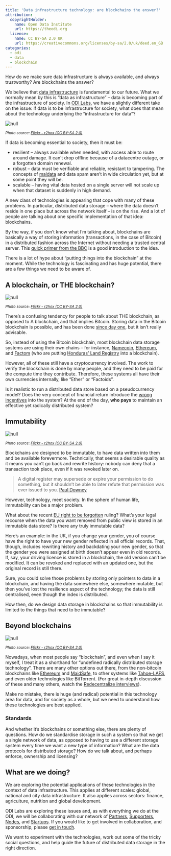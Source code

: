 ```yaml
---
title: 'Data infrastructure technology: are blockchains the answer?'
attribution:
  copyrightHolder:
    name: Open Data Institute
    url: https://theodi.org
  license:
    name: CC BY-SA 2.0 UK
    url: https://creativecommons.org/licenses/by-sa/2.0/uk/deed.en_GB
categories:
  - odi
  - data
  - blockchain
---
```

How do we make sure data infrastructure is always available, and always trustworthy? Are blockchains the answer?

We believe that [data infrastructure](http://theodi.org/who-owns-our-data-infrastructure) is fundamental to our future. What we normally mean by this is “data as infrastructure” – data is becoming part of the infrastructure of society. In [ODI Labs](http://theodi.org/labs), we have a slightly different take on the issue: if data is to be infrastructure for society, what does that mean about the technology underlying the “infrastructure for data”?

![null](http://bd7a65e2cb448908f934-86a50c88e47af9e1fb58ce0672b5a500.r32.cf3.rackcdn.com/uploads/assets/28/f9/5628f98e1f986a081e000021/data_infra_1.jpg)

_<small>Photo source: [Flickr - r2hox (CC BY-SA 2.0)](https://www.flickr.com/photos/rh2ox/9990016123/ " r2hox ")</small>_

If data is becoming essential to society, then it must be:

*   resilient – always available when needed, with access able to route around damage. It can’t drop offline because of a datacentre outage, or a forgotten domain renewal.
*   robust – data must be verifiable and reliable, resistant to tampering. The concepts of [maldata](https://thehackernews.com/2014/05/microsoft-security-essential-found.html) and data spam aren’t in wide circulation yet, but at some point they will be.
*   scalable – having vital data hosted on a single server will not scale up when that dataset is suddenly in high demand.

A new class of technologies is appearing that cope with many of these problems. In particular, distributed data storage – where the data doesn’t reside in one place but across the network itself – is on the rise. And a lot of people are talking about one specific implementation of that idea: blockchains.

By the way, if you don’t know what I’m talking about, blockchains are basically a way of storing information (transactions, in the case of Bitcoin) in a distributed fashion across the Internet without needing a trusted central server. This [quick primer from the BBC](http://www.bbc.co.uk/news/technology-33090285) is a good introduction to the idea.

There is a lot of hype about “putting things into the blockchain” at the moment. While the technology is fascinating and has huge potential, there are a few things we need to be aware of.

## A blockchain, or THE blockchain?

![null](http://bd7a65e2cb448908f934-86a50c88e47af9e1fb58ce0672b5a500.r32.cf3.rackcdn.com/uploads/assets/28/fd/5628fd8b1f986a081e000025/data_infra_4.jpg)

_<small>Photo source: [Flickr - r2hox (CC BY-SA 2.0)](https://www.flickr.com/photos/rh2ox/9990024683/in/photostream/ " r2hox ")</small>_

There’s a confusing tendency for people to talk about THE blockchain, as opposed to A blockchain, and that implies Bitcoin. Storing data in the Bitcoin blockchain is possible, and has been done [since day one](http://www.righto.com/2014/02/ascii-bernanke-wikileaks-photographs.html), but it isn’t really advisable.

So, instead of using the Bitcoin blockchain, most blockchain data storage systems are using their own chains – for instance, [Namecoin](https://namecoin.info/), [Ethereum](https://ethereum.org/), and [Factom](http://factom.org/) (who are putting [Honduras’ Land Registry](http://siliconangle.com/blog/2015/05/17/honduras-to-use-bitcoin-blockchain-tech-to-run-its-land-registry/) into a blockchain).

However, all of these still have a cryptocurrency involved. The work to verify the blockchain is done by many people, and they need to be paid for the compute time they contribute. Therefore, these systems all have their own currencies internally, like “Ether” or “Factoids”.

Is it realistic to run a distributed data store based on a pseudocurrency model? Does the very concept of financial return introduce the [wrong incentives](https://hbr.org/2009/03/when-economic-incentives-backfire) into the system? At the end of the day, **who pays** to maintain an effective yet radically distributed system?

## Immutability

![null](http://bd7a65e2cb448908f934-86a50c88e47af9e1fb58ce0672b5a500.r32.cf3.rackcdn.com/uploads/assets/28/fb/5628fb551f986a081e000023/data_infra_2.jpg)

_<small>Photo source: [Flickr - r2hox (CC BY-SA 2.0)](https://www.flickr.com/photos/rh2ox/9989876925/ " r2hox ")</small>_

Blockchains are designed to be immutable, to have data written into them and be available forevermore. Technically, that seems a desirable quality as it means you can’t go back and rewrite history: nobody can deny that a transaction took place, even if it was revoked later on.

> A digital register may supersede or expire your permission to do something, but it shouldn’t be able to later refute that permission was ever issued to you. [Paul Downey](https://gds.blog.gov.uk/2015/09/01/registers-authoritative-lists-you-can-trust/)

However, technology, meet society. In the sphere of human life, immutability can be a major problem.

What about the recent [EU right to be forgotten](https://en.wikipedia.org/wiki/Right_to_be_forgotten) ruling? What’s your legal recourse when the data you want removed from public view is stored in an immutable data store? Is there any truly immutable data?

Here’s an example: in the UK, if you change your gender, you of course have the right to have your new gender reflected in all official records. That, though, includes rewriting history and backdating your new gender, so that the gender you were assigned at birth doesn’t appear even in old records. If, say, your driving licence is stored in a blockchain, the old version can’t be modified. It can be revoked and replaced with an updated one, but the original record is still there.

Sure, you could solve those problems by storing only pointers to data in a blockchain, and having the data somewhere else, somewhere mutable, but then you’ve lost the resilience aspect of the technology; the data is still centralised, even though the index is distributed.

How then, do we design data storage in blockchains so that immutability is limited to the things that need to be immutable?

## Beyond blockchains

![null](http://bd7a65e2cb448908f934-86a50c88e47af9e1fb58ce0672b5a500.r32.cf3.rackcdn.com/uploads/assets/29/00/56290077d0d46207c8000031/data_infra_5.jpg)

_<small>Photo source: [Flickr - r2hox (CC BY-SA 2.0)](https://www.flickr.com/photos/rh2ox/9989872634/in/photostream/ " r2hox ")</small>_

Nowadays, when most people say “blockchain”, and even when I say it myself, I treat it as a shorthand for “undefined radically distributed storage technology”. There are many other options out there, from the non-bitcoin blockchains like [Ethereum](https://ethereum.org/) and [MaidSafe](http://maidsafe.net/), to other systems like [Tahoe-LAFS](https://en.wikipedia.org/wiki/Tahoe-LAFS), and even older technologies like BitTorrent. (For great in-depth discussion of these and many others, watch the [Redecentralize interviews](http://redecentralize.org/interviews/)).

Make no mistake, there is huge (and radical) potential in this technology area for data, and for society as a whole, but we need to understand how these technologies are best applied.

### Standards

And whether it’s blockchains or something else, there are plenty of questions. How do we standardise storage in such a system so that we get a single network of data, as opposed to having to use a different storage system every time we want a new type of information? What are the data protocols for distributed storage? How do we talk about, and perhaps enforce, ownership and licensing?

## What are we doing?

We are exploring the potential applications of these technologies in the context of data infrastructure. This applies at different scales: global, national and city data infrastructure. It also applies across sectors: finance, agriculture, nutrition and global development.

ODI Labs are exploring these issues and, as with everything we do at the ODI, we will be collaborating with our network of [Partners](http://theodi.org/membership), [Supporters](http://theodi.org/membership), [Nodes](http://theodi.org/nodes), and [Startups](http://theodi.org/startups). If you would like to get involved in collaboration, and sponsorship, please [get in touch](mailto:labs@theodi.org).

We want to experiment with the technologies, work out some of the tricky social questions, and help guide the future of distributed data storage in the right direction.
